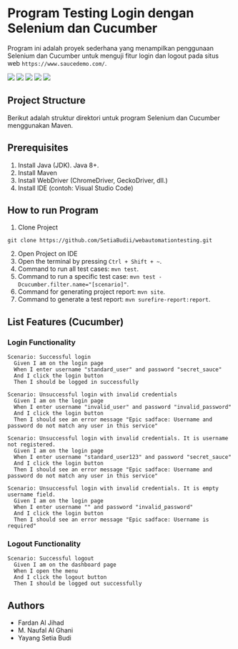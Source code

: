 # Program Testing Login dengan Selenium dan Cucumber

Program ini adalah proyek sederhana yang menampilkan penggunaan Selenium dan Cucumber untuk menguji fitur login dan logout pada situs web `https://www.saucedemo.com/`.

<img src="https://img.shields.io/badge/Java-ED8B00?style=flat&logo=openjdk&logoColor=white"> <img src="https://img.shields.io/badge/-Maven-C71A36?style=flat&logo=apache-maven&logoColor=white"> <img src="https://img.shields.io/badge/-JUnit-25A162?style=flat&logo=junit&logoColor=white"> <img src="https://img.shields.io/badge/-Selenium-43B02A?style=flat&logo=selenium&logoColor=white"> <img src="https://img.shields.io/badge/-Cucumber-23D96C?style=flat&logo=cucumber&logoColor=white">

## Project Structure

Berikut adalah struktur direktori untuk program Selenium dan Cucumber menggunakan Maven.

## Prerequisites

1. Install Java (JDK). Java 8+.
2. Install Maven
3. Install WebDriver (ChromeDriver, GeckoDriver, dll.)
4. Install IDE (contoh: Visual Studio Code)

## How to run Program

1. Clone Project

```shell
git clone https://github.com/SetiaBudii/webautomationtesting.git
```

2. Open Project on IDE
3. Open the terminal by pressing `Ctrl + Shift + ~`.
4. Command to run all test cases: `mvn test`.
5. Command to run a specific test case: `mvn test -Dcucumber.filter.name="[scenario]"`.
6. Command for generating project report: `mvn site`.
7. Command to generate a test report: `mvn surefire-report:report`.

## List Features (Cucumber)

### Login Functionality

```shell
Scenario: Successful login
  Given I am on the login page
  When I enter username "standard_user" and password "secret_sauce"
  And I click the login button
  Then I should be logged in successfully
```

```shell
Scenario: Unsuccessful login with invalid credentials
  Given I am on the login page
  When I enter username "invalid_user" and password "invalid_password"
  And I click the login button
  Then I should see an error message "Epic sadface: Username and password do not match any user in this service"
```

```shell
Scenario: Unsuccessful login with invalid credentials. It is username not registered.
  Given I am on the login page
  When I enter username "standard_user123" and password "secret_sauce"
  And I click the login button
  Then I should see an error message "Epic sadface: Username and password do not match any user in this service"
```

```shell
Scenario: Unsuccessful login with invalid credentials. It is empty username field.
  Given I am on the login page
  When I enter username "" and password "invalid_password"
  And I click the login button
  Then I should see an error message "Epic sadface: Username is required"
```

### Logout Functionality

```shell
Scenario: Successful logout
  Given I am on the dashboard page
  When I open the menu
  And I click the logout button
  Then I should be logged out successfully
```

## Authors

- Fardan Al Jihad
- M. Naufal Al Ghani
- Yayang Setia Budi
